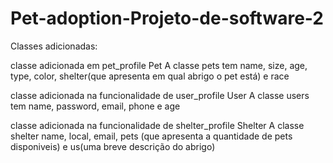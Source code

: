 # Pet-adoption-Projeto-de-software-2
Classes adicionadas:

classe adicionada em pet_profile
  Pet
  A classe pets tem name, size, age, type, color, shelter(que apresenta em qual abrigo o pet está) e race

classe adicionada na funcionalidade de user_profile
  User
  A classe users tem name, password, email, phone e age

classe adicionada na funcionalidade de shelter_profile
  Shelter
  A classe shelter name, local, email, pets (que apresenta a quantidade de pets disponiveis) e us(uma breve descrição do abrigo)
